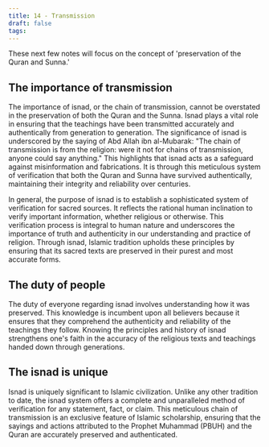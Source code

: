 ```yaml
---
title: 14 - Transmission
draft: false
tags:
---
```

These next few notes will focus on the concept of 'preservation of the Quran and Sunna.'
## The importance of transmission 

The importance of isnad, or the chain of transmission, cannot be overstated in the preservation of both the Quran and the Sunna. Isnad plays a vital role in ensuring that the teachings have been transmitted accurately and authentically from generation to generation. The significance of isnad is underscored by the saying of Abd Allah ibn al-Mubarak: "The chain of transmission is from the religion: were it not for chains of transmission, anyone could say anything." This highlights that isnad acts as a safeguard against misinformation and fabrications. It is through this meticulous system of verification that both the Quran and Sunna have survived authentically, maintaining their integrity and reliability over centuries.

In general, the purpose of isnad is to establish a sophisticated system of verification for sacred sources. It reflects the rational human inclination to verify important information, whether religious or otherwise. This verification process is integral to human nature and underscores the importance of truth and authenticity in our understanding and practice of religion. Through isnad, Islamic tradition upholds these principles by ensuring that its sacred texts are preserved in their purest and most accurate forms.

## The duty of people
The duty of everyone regarding isnad involves understanding how it was preserved. This knowledge is incumbent upon all believers because it ensures that they comprehend the authenticity and reliability of the teachings they follow. Knowing the principles and history of isnad strengthens one's faith in the accuracy of the religious texts and teachings handed down through generations.

## The isnad is unique
Isnad is uniquely significant to Islamic civilization. Unlike any other tradition to date, the isnad system offers a complete and unparalleled method of verification for any statement, fact, or claim. This meticulous chain of transmission is an exclusive feature of Islamic scholarship, ensuring that the sayings and actions attributed to the Prophet Muhammad (PBUH) and the Quran are accurately preserved and authenticated.